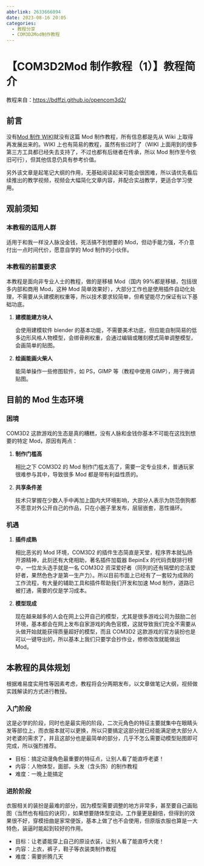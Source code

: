 ```yaml
---
abbrlink: 2633666094
date: 2023-08-16 20:05
categories:
  - 教程分享
  - COM3D2Mod制作教程
---
```


# 【COM3D2Mod 制作教程（1）】教程简介

教程来自：<https://bdffzi.github.io/opencom3d2/>

## 前言

没有[Mod 制作 WIKI](https://seesaawiki.jp/com3d2mod_wiki/d/%bb%c8%cd%d1%a5%c4%a1%bc%a5%eb)就没有这篇 Mod 制作教程，所有信息都是先从 Wiki 上取得再发展出来的。WIKI 上也有简易的教程，虽然有些过时了（WIKI 上面用到的很多第三方工具都已经失去支持了，不过也都有后继者在传承，所以 Mod 制作至今依旧可行），但其他信息仍具有参考价值。

另外该文章是起笔记大纲的作用，无基础阅读起来可能会很困难，所以请优先看后续推出的教学视频，视频会大幅简化文章内容，并配合实战教学，更适合学习使用。

## 观前须知

### 本教程的适用人群

适用于和我一样没人脉没金钱，死活搞不到想要的 Mod，但动手能力强，不介意付出一点时间代价，愿意自学的 Mod 制作的小伙伴。

### 本教程的前置要求

本教程是面向非专业人士的教程，做的是移植 Mod（国内 99%都是移植，包括很多内部和商用 Mod，这种 Mod 简单效果好），大部分工作也是使用插件自动化处理，不需要从头建模刷权重等，所以技术要求较简单，但希望能尽力保证有以下基础功底。

1. **建模能建方块人**

   会使用建模软件 blender 的基本功能，不需要美术功底，但应能自制简易的低多边形风格人物模型，会绑骨刷权重，会通过编辑或雕刻模式简单调整模型，会画简单的贴图。

2. **绘画能画火柴人**

   能简单操作一些修图软件，如 PS，GIMP 等（教程中使用 GIMP），用于微调贴图。

## 目前的 Mod 生态环境

### 困境

COM3D2 这款游戏的生态是真的糟糕，没有人脉和金钱你基本不可能在这找到想要的特定 Mod，原因有两点：

1. **制作门槛高**

   相比之下 COM3D2 的 Mod 制作门槛太高了，需要一定专业技术，普通玩家很难参与其中，导致很多 Mod 都是带有利益性质的。

2. **共享条件差**

   技术只掌握在少数人手中再加上国内大环境影响，大部分人表示为防范倒狗都不愿意对外公开自己的作品，只在小圈子里发布，层层嵌套，恶性循环。

### 机遇

1. **插件成熟**

   相比恶劣的 Mod 环境，COM3D2 的插件生态简直是天堂，程序界本就弘扬开源精神，此刻还有大佬相助，著名插件加载器 BepinEx 的代码贡献排行榜中，一位龙头选手就是一名 COM3D2 资深爱好者（同列的还有隔壁的恋活爱好者，果然色色才是第一生产力）。所以目前市面上已经有了一套较为成熟的工作流程，有大量的辅助工具和插件帮助我们开发和加速 Mod 制作，道路已被打通，需要的仅是学习成本。

2. **模型现成**

   现在越来越多的人会在网上公开自己的模型，尤其是很多游戏公司为鼓励二创环境，基本都会在网上发布自家游戏的角色官模，这就导致我们完全不需要从头做开始就能获得质量超好的模型，而且 COM3D2 这款游戏的官方装扮也是可以一键导出的，所以基本上我们只要学会抄作业，修修改改就能做出 Mod。

## 本教程的具体规划

根据难易度实用性等因素考虑，教程将会分两期发布，以文章做笔记大纲，视频做实践解读的方式进行教授。

### 入门阶段

这是必学的阶段，同时也是最实用的阶段，二次元角色的特征主要就集中在眼睛头发等部位上，而衣服本就可以更换，所以只要搞定这部分就已经能满足绝大部分人对老婆的需求了，并且这部分也是最简单的部分，几乎不怎么需要动模型贴图即可完成，所以强烈推荐。

- 目标：搞定动漫角色最重要的特征点，让别人看了能直呼老婆！
- 内容：人物体型，面部，头发（含头饰）的制作教程
- 难度：一晚上能搞定

### 进阶阶段

衣服相关的装扮是最难的部分，因为模型需要调整的地方非常多，甚至要自己画贴图（当然也有相应的诀窍），如果想要随体型变动，工作量更是翻倍，但得到的效果很不好，穿模扭曲是家常便饭，基本上做了也不会使用，但原版衣服也算是一大特色，装逼时能起到较好的作用。

- 目标：让老婆能穿上自己的原设衣装，让别人看了能直呼大佬！
- 内容：上衣，裤子，鞋子等衣装类制作教程
- 难度：需要折腾几天
